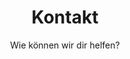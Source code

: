 ---
title: Kontakt
subtitle: Wie können wir dir helfen?
layout: contact
show_sidebar: false
permalink: /contact/
---